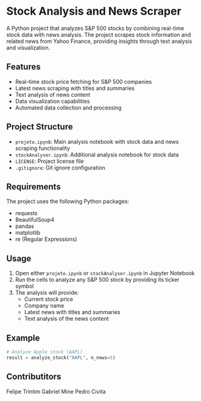 # Stock Analysis and News Scraper

A Python project that analyzes S&P 500 stocks by combining real-time stock data with news analysis. The project scrapes stock information and related news from Yahoo Finance, providing insights through text analysis and visualization.

## Features

- Real-time stock price fetching for S&P 500 companies
- Latest news scraping with titles and summaries
- Text analysis of news content
- Data visualization capabilities
- Automated data collection and processing

## Project Structure

- `projeto.ipynb`: Main analysis notebook with stock data and news scraping functionality
- `stockAnalyser.ipynb`: Additional analysis notebook for stock data
- `LICENSE`: Project license file
- `.gitignore`: Git ignore configuration

## Requirements

The project uses the following Python packages:

- requests
- BeautifulSoup4
- pandas
- matplotlib
- re (Regular Expressions)

## Usage

1. Open either `projeto.ipynb` or `stockAnalyser.ipynb` in Jupyter Notebook
2. Run the cells to analyze any S&P 500 stock by providing its ticker symbol
3. The analysis will provide:
   - Current stock price
   - Company name
   - Latest news with titles and summaries
   - Text analysis of the news content

## Example

```python
# Analyze Apple stock (AAPL)
result = analyze_stock("AAPL", n_news=5)
```

## Contributitors

Felipe Trintim
Gabriel Mine
Pedro Civita 
